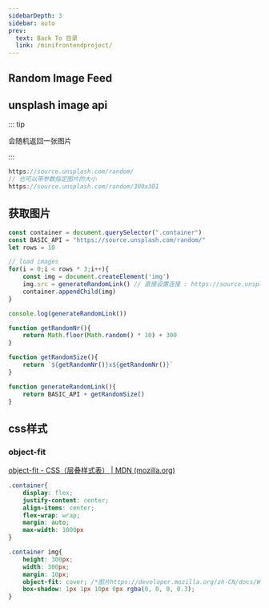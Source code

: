 ```yaml
---
sidebarDepth: 3
sidebar: auto
prev:
  text: Back To 目录
  link: /minifrontendproject/
---
```


## Random Image Feed





## unsplash image api

::: tip

会随机返回一张图片

::: 

```js
https://source.unsplash.com/random/
// 也可以带参数指定图片的大小
https://source.unsplash.com/random/300x301
```



## 获取图片

```js
const container = document.querySelector(".container")
const BASIC_API = "https://source.unsplash.com/random/"
let rows = 10

// load images
for(i = 0;i < rows * 3;i++){
    const img = document.createElement('img')
    img.src = generateRandomLink() // 直接设置连接 : https://source.unsplash.com/random/301x302
    container.appendChild(img)
}

console.log(generateRandomLink())

function getRandomNr(){
    return Math.floor(Math.random() * 10) + 300
}

function getRandomSize(){
    return `${getRandomNr()}x${getRandomNr()}`
}

function generateRandomLink(){
    return BASIC_API + getRandomSize()
}
```



## css样式

### object-fit

[object-fit - CSS（层叠样式表） | MDN (mozilla.org)](https://developer.mozilla.org/zh-CN/docs/Web/CSS/object-fit)

```css
.container{
    display: flex;
    justify-content: center;
    align-items: center;
    flex-wrap: wrap;
    margin: auto;
    max-width: 1000px
}

.container img{
    height: 300px;
    width: 300px;
    margin: 10px;
    object-fit: cover; /*图片https://developer.mozilla.org/zh-CN/docs/Web/CSS/object-fit*/
    box-shadow: 1px 1px 10px 0px rgba(0, 0, 0, 0.3);
}

```

